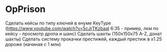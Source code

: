 # OpPrison
Сделать кейсы по типу ключей в енуме KeyType (https://www.youtube.com/watch?v=5cJrTKzbaaI 6:35 - пример, лкм по кейсу - просмотр дропа и шанс)
Сделать шахты (150x150x75 A-Z, донат шахты)
Сделать систему прокачки престижей, каждый престиж в x1.25 дороже (начиная с 1 млн)

